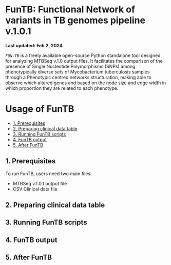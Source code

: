 # FunTB: Functional Network of variants in TB genomes pipeline v.1.0.1

**Last updated: Feb 2, 2024**

*`FUN-TB`* is a freely available open-source Python standalone tool designed for analyzing MTBSeq v.1.0 output files. It facilitates the comparison of the presence of Single Nucleotide Polymorphisms (SNPs) among phenotypically diverse sets of Mycobacterium tuberculosis samples through a Phenotypic centred networks structuration, making able to observe which altered genes and based on the node size and edge width in which proportion they are related to each phenotype.

# Usage of FunTB

* [1. Prerequisites](#prerequisites)
* [2. Preparing clinical data table](#predb)
* [3. Running FunTB scripts](#runningfuntb)
* [4. FunTB output](#output)
* [5. After FunTB](#afterfuntb)

<a name="prerequisites"></a>
## 1. Prerequisites

To run FunTB, users need two main files.
- MTBSeq v.1.0.1 output file
- CSV Clinical data file

<a name="predb"></a>
## 2. Preparing clinical data table



<a name="runningfuntb"></a>
## 3. Running FunTB scripts



<a name="output"></a>
## 4. FunTB output



<a name="afterfuntb"></a>
## 5. After FunTB


